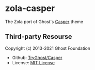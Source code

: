 # zola-casper
The Zola port of Ghost's [Casper](https://github.com/TryGhost/Casper) theme

## Third-party Resourse
Copyright (c) 2013-2021 Ghost Foundation
- Github: [TryGhost/Casper](https://github.com/TryGhost/Casper)
- License: [MIT License](https://github.com/TryGhost/Casper/blob/main/LICENSE)

